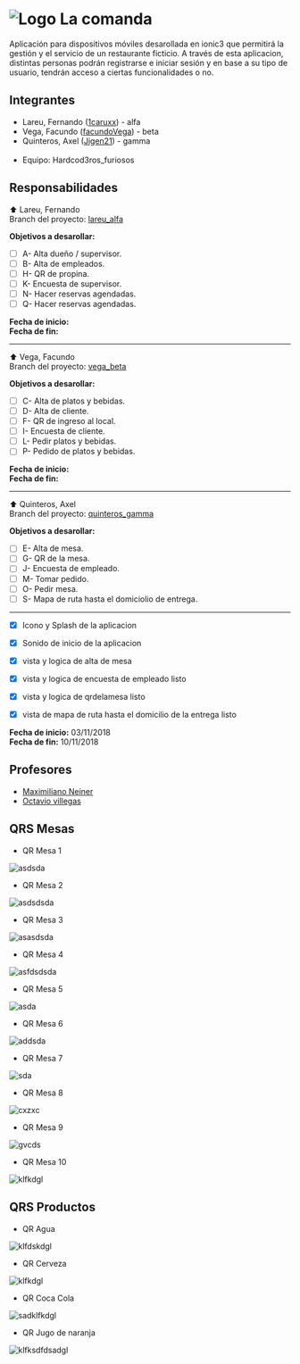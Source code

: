 # ![Logo](./src/assets/imgs/icon.png) La comanda

Aplicación para dispositivos móviles desarollada en ionic3 que permitirá la gestión y el servicio de un restaurante ficticio. A través de esta aplicacion, distintas personas podrán registrarse e iniciar sesión y en base a su tipo de usuario, tendrán acceso a ciertas funcionalidades o no.

## Integrantes

* Lareu, Fernando ([1caruxx](https://github.com/1caruxx)) - alfa
* Vega, Facundo ([facundoVega](https://github.com/facundoVega)) - beta
* Quinteros, Axel ([Jigen21](https://github.com/Jigen21)) - gamma<br /><br />
* Equipo: Hardcod3ros_furiosos

## Responsabilidades

⬆️ Lareu, Fernando<br />
Branch del proyecto: [lareu_alfa](https://github.com/1caruxx/TP_PPS_2018_Comanda/tree/lareu_alfa)

**Objetivos a desarollar:**

* [ ] A- Alta dueño / supervisor.
* [ ] B- Alta de empleados.
* [ ] H- QR de propina.
* [ ] K- Encuesta de supervisor.
* [ ] N- Hacer reservas agendadas.
* [ ] Q- Hacer reservas agendadas.

**Fecha de inicio:**<br />
**Fecha de fin:**

---

⬆️ Vega, Facundo<br />
Branch del proyecto: [vega_beta](https://github.com/1caruxx/TP_PPS_2018_Comanda/tree/vega_beta)

**Objetivos a desarollar:**

* [ ] C- Alta de platos y bebidas.
* [ ] D- Alta de cliente.
* [ ] F- QR de ingreso al local.
* [ ] I- Encuesta de cliente.
* [ ] L- Pedir platos y bebidas.
* [ ] P- Pedido de platos y bebidas.

**Fecha de inicio:**<br />
**Fecha de fin:**

---

⬆️ Quinteros, Axel<br />
Branch del proyecto: [quinteros_gamma](https://github.com/1caruxx/TP_PPS_2018_Comanda/tree/quinteros_gamma)

**Objetivos a desarollar:**

* [ ] E- Alta de mesa.
* [ ] G- QR de la mesa.
* [ ] J- Encuesta de empleado.
* [ ] M- Tomar pedido.
* [ ] O- Pedir mesa.
* [ ] S- Mapa de ruta hasta el domiciolio de entrega.

---

* [x] Icono y Splash de la aplicacion
* [x] Sonido de inicio de la aplicacion
* [x] vista y logica de alta de mesa
* [x] vista y logica de encuesta de empleado listo
* [x] vista y logica de qrdelamesa listo
* [x] vista de mapa de ruta hasta el domicilio de la entrega listo


**Fecha de inicio:** 03/11/2018<br />
**Fecha de fin:** 10/11/2018

## Profesores

* [Maximiliano Neiner](https://github.com/maxineiner)
* [Octavio villegas](https://github.com/octaviovillegas)

## QRS Mesas

* QR Mesa 1

![asdsda](./src/assets/imgs/gamma/1.png)

* QR Mesa 2

![asdsdsda](./src/assets/imgs/gamma/2.png)

* QR Mesa 3

![asasdsda](./src/assets/imgs/gamma/3.png)

* QR Mesa 4

![asfdsdsda](./src/assets/imgs/gamma/4.png)

* QR Mesa 5

![asda](./src/assets/imgs/gamma/5.png)

* QR Mesa 6

![addsda](./src/assets/imgs/gamma/6.png)

* QR Mesa 7

![sda](./src/assets/imgs/gamma/7.png)

* QR Mesa 8

![cxzxc](./src/assets/imgs/gamma/8.png)

* QR Mesa 9

![gvcds](./src/assets/imgs/gamma/9.png)

* QR Mesa 10

![klfkdgl](./src/assets/imgs/gamma/10.png)

## QRS Productos

* QR Agua

![klfdskdgl](./src/assets/imgs/gamma/agua.jpeg)

* QR Cerveza

![klfkdgl](./src/assets/imgs/gamma/cerveza.jpeg)

* QR Coca Cola

![sadklfkdgl](./src/assets/imgs/gamma/cocacola.jpeg)

* QR Jugo de naranja

![klfksdfdsadgl](./src/assets/imgs/gamma/juguitonaranja.jpeg)

